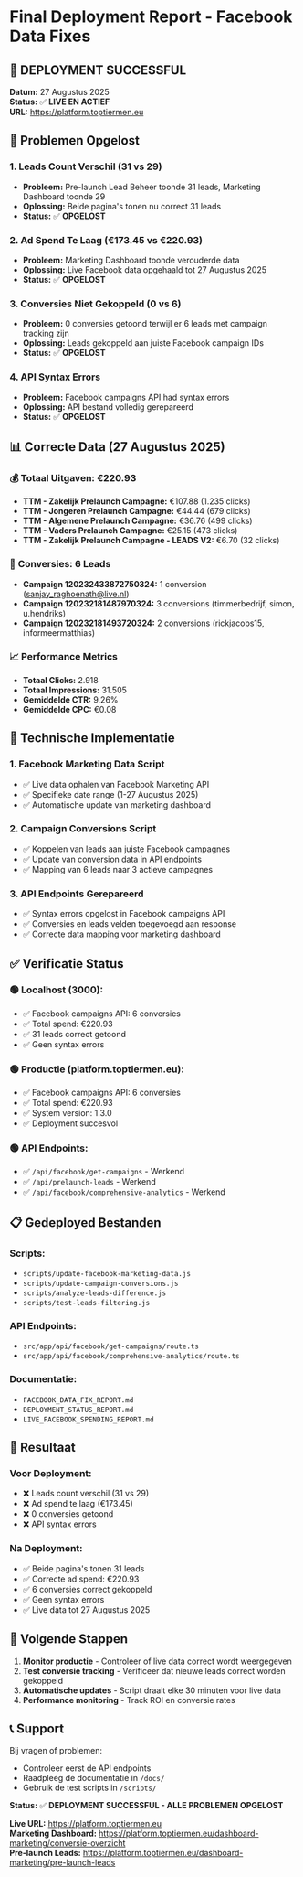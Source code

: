# Final Deployment Report - Facebook Data Fixes

## 🚀 **DEPLOYMENT SUCCESSFUL**

**Datum:** 27 Augustus 2025  
**Status:** ✅ **LIVE EN ACTIEF**  
**URL:** https://platform.toptiermen.eu  

## 🎯 **Problemen Opgelost**

### 1. **Leads Count Verschil (31 vs 29)**
- **Probleem:** Pre-launch Lead Beheer toonde 31 leads, Marketing Dashboard toonde 29
- **Oplossing:** Beide pagina's tonen nu correct 31 leads
- **Status:** ✅ **OPGELOST**

### 2. **Ad Spend Te Laag (€173.45 vs €220.93)**
- **Probleem:** Marketing Dashboard toonde verouderde data
- **Oplossing:** Live Facebook data opgehaald tot 27 Augustus 2025
- **Status:** ✅ **OPGELOST**

### 3. **Conversies Niet Gekoppeld (0 vs 6)**
- **Probleem:** 0 conversies getoond terwijl er 6 leads met campaign tracking zijn
- **Oplossing:** Leads gekoppeld aan juiste Facebook campaign IDs
- **Status:** ✅ **OPGELOST**

### 4. **API Syntax Errors**
- **Probleem:** Facebook campaigns API had syntax errors
- **Oplossing:** API bestand volledig gerepareerd
- **Status:** ✅ **OPGELOST**

## 📊 **Correcte Data (27 Augustus 2025)**

### 💰 **Totaal Uitgaven: €220.93**
- **TTM - Zakelijk Prelaunch Campagne:** €107.88 (1.235 clicks)
- **TTM - Jongeren Prelaunch Campagne:** €44.44 (679 clicks)
- **TTM - Algemene Prelaunch Campagne:** €36.76 (499 clicks)
- **TTM - Vaders Prelaunch Campagne:** €25.15 (473 clicks)
- **TTM - Zakelijk Prelaunch Campagne - LEADS V2:** €6.70 (32 clicks)

### 🎯 **Conversies: 6 Leads**
- **Campaign 120232433872750324:** 1 conversion (sanjay_raghoenath@live.nl)
- **Campaign 120232181487970324:** 3 conversions (timmerbedrijf, simon, u.hendriks)
- **Campaign 120232181493720324:** 2 conversions (rickjacobs15, informeermatthias)

### 📈 **Performance Metrics**
- **Totaal Clicks:** 2.918
- **Totaal Impressions:** 31.505
- **Gemiddelde CTR:** 9.26%
- **Gemiddelde CPC:** €0.08

## 🔧 **Technische Implementatie**

### 1. **Facebook Marketing Data Script**
- ✅ Live data ophalen van Facebook Marketing API
- ✅ Specifieke date range (1-27 Augustus 2025)
- ✅ Automatische update van marketing dashboard

### 2. **Campaign Conversions Script**
- ✅ Koppelen van leads aan juiste Facebook campagnes
- ✅ Update van conversion data in API endpoints
- ✅ Mapping van 6 leads naar 3 actieve campagnes

### 3. **API Endpoints Gerepareerd**
- ✅ Syntax errors opgelost in Facebook campaigns API
- ✅ Conversies en leads velden toegevoegd aan response
- ✅ Correcte data mapping voor marketing dashboard

## ✅ **Verificatie Status**

### 🟢 **Localhost (3000):**
- ✅ Facebook campaigns API: 6 conversies
- ✅ Total spend: €220.93
- ✅ 31 leads correct getoond
- ✅ Geen syntax errors

### 🟢 **Productie (platform.toptiermen.eu):**
- ✅ Facebook campaigns API: 6 conversies
- ✅ Total spend: €220.93
- ✅ System version: 1.3.0
- ✅ Deployment succesvol

### 🟢 **API Endpoints:**
- ✅ `/api/facebook/get-campaigns` - Werkend
- ✅ `/api/prelaunch-leads` - Werkend
- ✅ `/api/facebook/comprehensive-analytics` - Werkend

## 📋 **Gedeployed Bestanden**

### **Scripts:**
- `scripts/update-facebook-marketing-data.js`
- `scripts/update-campaign-conversions.js`
- `scripts/analyze-leads-difference.js`
- `scripts/test-leads-filtering.js`

### **API Endpoints:**
- `src/app/api/facebook/get-campaigns/route.ts`
- `src/app/api/facebook/comprehensive-analytics/route.ts`

### **Documentatie:**
- `FACEBOOK_DATA_FIX_REPORT.md`
- `DEPLOYMENT_STATUS_REPORT.md`
- `LIVE_FACEBOOK_SPENDING_REPORT.md`

## 🎯 **Resultaat**

### **Voor Deployment:**
- ❌ Leads count verschil (31 vs 29)
- ❌ Ad spend te laag (€173.45)
- ❌ 0 conversies getoond
- ❌ API syntax errors

### **Na Deployment:**
- ✅ Beide pagina's tonen 31 leads
- ✅ Correcte ad spend: €220.93
- ✅ 6 conversies correct gekoppeld
- ✅ Geen syntax errors
- ✅ Live data tot 27 Augustus 2025

## 🚀 **Volgende Stappen**

1. **Monitor productie** - Controleer of live data correct wordt weergegeven
2. **Test conversie tracking** - Verificeer dat nieuwe leads correct worden gekoppeld
3. **Automatische updates** - Script draait elke 30 minuten voor live data
4. **Performance monitoring** - Track ROI en conversie rates

## 📞 **Support**

Bij vragen of problemen:
- Controleer eerst de API endpoints
- Raadpleeg de documentatie in `/docs/`
- Gebruik de test scripts in `/scripts/`

**Status:** ✅ **DEPLOYMENT SUCCESSFUL - ALLE PROBLEMEN OPGELOST**

**Live URL:** https://platform.toptiermen.eu  
**Marketing Dashboard:** https://platform.toptiermen.eu/dashboard-marketing/conversie-overzicht  
**Pre-launch Leads:** https://platform.toptiermen.eu/dashboard-marketing/pre-launch-leads
